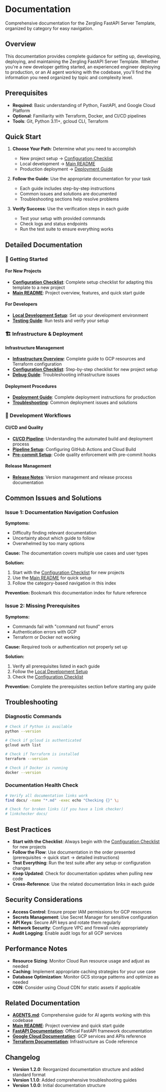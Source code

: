 # Documentation

Comprehensive documentation for the Zergling FastAPI Server Template, organized by category for easy navigation.

## Overview

This documentation provides complete guidance for setting up, developing, deploying, and maintaining the Zergling FastAPI Server Template. Whether you're a new developer getting started, an experienced engineer deploying to production, or an AI agent working with the codebase, you'll find the information you need organized by topic and complexity level.

## Prerequisites

- **Required**: Basic understanding of Python, FastAPI, and Google Cloud Platform
- **Optional**: Familiarity with Terraform, Docker, and CI/CD pipelines
- **Tools**: Git, Python 3.11+, gcloud CLI, Terraform

## Quick Start

1. **Choose Your Path**: Determine what you need to accomplish
   - New project setup → [Configuration Checklist](infrastructure/configuration_checklist.md)
   - Local development → [Main README](../README.md#local-development-setup)
   - Production deployment → [Deployment Guide](deployment/deploy.md)

2. **Follow the Guide**: Use the appropriate documentation for your task
   - Each guide includes step-by-step instructions
   - Common issues and solutions are documented
   - Troubleshooting sections help resolve problems

3. **Verify Success**: Use the verification steps in each guide
   - Test your setup with provided commands
   - Check logs and status endpoints
   - Run the test suite to ensure everything works

## Detailed Documentation

### 🚀 Getting Started

#### For New Projects
- **[Configuration Checklist](infrastructure/configuration_checklist.md)**: Complete setup checklist for adapting this template to a new project
- **[Main README](../README.md)**: Project overview, features, and quick start guide

#### For Developers
- **[Local Development Setup](../README.md#local-development-setup)**: Set up your development environment
- **[Testing Guide](../README.md#testing-local-setup)**: Run tests and verify your setup

### 🏗️ Infrastructure & Deployment

#### Infrastructure Management
- **[Infrastructure Overview](infrastructure/README.md)**: Complete guide to GCP resources and Terraform configuration
- **[Configuration Checklist](infrastructure/configuration_checklist.md)**: Step-by-step checklist for new project setup
- **[Debug Guide](infrastructure/debug-log.md)**: Troubleshooting infrastructure issues

#### Deployment Procedures
- **[Deployment Guide](deployment/deploy.md)**: Complete deployment instructions for production
- **[Troubleshooting](deployment/deployment_errors.md)**: Common deployment issues and solutions

### 🔧 Development Workflows

#### CI/CD and Quality
- **[CI/CD Pipeline](development/ci-cd.md)**: Understanding the automated build and deployment process
- **[Pipeline Setup](development/pipeline-setup.md)**: Configuring GitHub Actions and Cloud Build
- **[Pre-commit Setup](development/pre-commit-setup.md)**: Code quality enforcement with pre-commit hooks

#### Release Management
- **[Release Notes](development/release-notes.md)**: Version management and release process documentation

## Common Issues and Solutions

### Issue 1: Documentation Navigation Confusion

**Symptoms:**
- Difficulty finding relevant documentation
- Uncertainty about which guide to follow
- Overwhelmed by too many options

**Cause:**
The documentation covers multiple use cases and user types

**Solution:**
1. Start with the [Configuration Checklist](infrastructure/configuration_checklist.md) for new projects
2. Use the [Main README](../README.md) for quick setup
3. Follow the category-based navigation in this index

**Prevention:**
Bookmark this documentation index for future reference

### Issue 2: Missing Prerequisites

**Symptoms:**
- Commands fail with "command not found" errors
- Authentication errors with GCP
- Terraform or Docker not working

**Cause:**
Required tools or authentication not properly set up

**Solution:**
1. Verify all prerequisites listed in each guide
2. Follow the [Local Development Setup](../README.md#local-development-setup)
3. Check the [Configuration Checklist](infrastructure/configuration_checklist.md)

**Prevention:**
Complete the prerequisites section before starting any guide

## Troubleshooting

### Diagnostic Commands

```bash
# Check if Python is available
python --version

# Check if gcloud is authenticated
gcloud auth list

# Check if Terraform is installed
terraform --version

# Check if Docker is running
docker --version
```

### Documentation Health Check

```bash
# Verify all documentation links work
find docs/ -name "*.md" -exec echo "Checking {}" \;

# Check for broken links (if you have a link checker)
# linkchecker docs/
```

## Best Practices

- **Start with the Checklist**: Always begin with the [Configuration Checklist](infrastructure/configuration_checklist.md) for new projects
- **Follow the Flow**: Use documentation in the order presented (prerequisites → quick start → detailed instructions)
- **Test Everything**: Run the test suite after any setup or configuration changes
- **Keep Updated**: Check for documentation updates when pulling new code
- **Cross-Reference**: Use the related documentation links in each guide

## Security Considerations

- **Access Control**: Ensure proper IAM permissions for GCP resources
- **Secrets Management**: Use Secret Manager for sensitive configuration
- **API Keys**: Secure API keys and rotate them regularly
- **Network Security**: Configure VPC and firewall rules appropriately
- **Audit Logging**: Enable audit logs for all GCP services

## Performance Notes

- **Resource Sizing**: Monitor Cloud Run resource usage and adjust as needed
- **Caching**: Implement appropriate caching strategies for your use case
- **Database Optimization**: Monitor GCS storage patterns and optimize as needed
- **CDN**: Consider using Cloud CDN for static assets if applicable

## Related Documentation

- **[AGENTS.md](../AGENTS.md)**: Comprehensive guide for AI agents working with this codebase
- **[Main README](../README.md)**: Project overview and quick start guide
- **[FastAPI Documentation](https://fastapi.tiangolo.com/)**: Official FastAPI framework documentation
- **[Google Cloud Documentation](https://cloud.google.com/docs)**: GCP services and APIs reference
- **[Terraform Documentation](https://www.terraform.io/docs)**: Infrastructure as Code reference

## Changelog

- **Version 1.2.0**: Reorganized documentation structure and added standard format
- **Version 1.1.0**: Added comprehensive troubleshooting guides
- **Version 1.0.0**: Initial documentation structure 